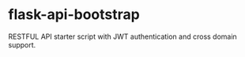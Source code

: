 flask-api-bootstrap
==============

RESTFUL API starter script with JWT authentication and cross domain support.
